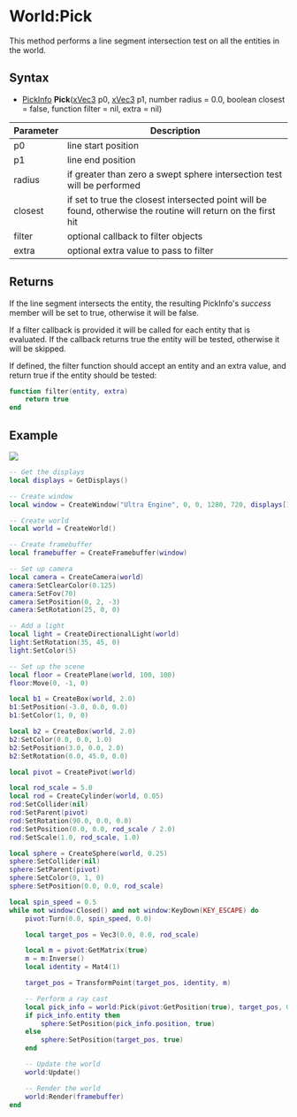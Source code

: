 # World:Pick

This method performs a line segment intersection test on all the entities in the world.

## Syntax

- [PickInfo](PickInfo.md) **Pick**([xVec3](xVec3.md) p0, [xVec3](xVec3.md) p1, number radius = 0.0, boolean closest = false, function filter = nil, extra = nil)

| Parameter | Description |
| --- | --- |
| p0 | line start position |
| p1 | line end position |
| radius | if greater than zero a swept sphere intersection test will be performed |
| closest | if set to true the closest intersected point will be found, otherwise the routine will return on the first hit |
| filter | optional callback to filter objects |
| extra | optional extra value to pass to filter |

## Returns

If the line segment intersects the entity, the resulting PickInfo's *success* member will be set to true, otherwise it will be false.

If a filter callback is provided it will be called for each entity that is evaluated. If the callback returns true the entity will be tested, otherwise it will be skipped.

If defined, the filter function should accept an entity and an extra value, and return true if the entity should be tested:

```lua
function filter(entity, extra)
    return true
end
```

## Example

![](https://raw.githubusercontent.com/UltraEngine/Documentation/master/Images/World_Pick.gif)

```lua
-- Get the displays
local displays = GetDisplays()

-- Create window
local window = CreateWindow("Ultra Engine", 0, 0, 1280, 720, displays[1], WINDOW_CENTER | WINDOW_TITLEBAR)

-- Create world
local world = CreateWorld()

-- Create framebuffer
local framebuffer = CreateFramebuffer(window)

-- Set up camera
local camera = CreateCamera(world)
camera:SetClearColor(0.125)
camera:SetFov(70)
camera:SetPosition(0, 2, -3)
camera:SetRotation(25, 0, 0)

-- Add a light
local light = CreateDirectionalLight(world)
light:SetRotation(35, 45, 0)
light:SetColor(5)

-- Set up the scene
local floor = CreatePlane(world, 100, 100)
floor:Move(0, -1, 0)

local b1 = CreateBox(world, 2.0)
b1:SetPosition(-3.0, 0.0, 0.0)
b1:SetColor(1, 0, 0)

local b2 = CreateBox(world, 2.0)
b2:SetColor(0.0, 0.0, 1.0)
b2:SetPosition(3.0, 0.0, 2.0)
b2:SetRotation(0.0, 45.0, 0.0)

local pivot = CreatePivot(world)

local rod_scale = 5.0
local rod = CreateCylinder(world, 0.05)
rod:SetCollider(nil)
rod:SetParent(pivot)
rod:SetRotation(90.0, 0.0, 0.0)
rod:SetPosition(0.0, 0.0, rod_scale / 2.0)
rod:SetScale(1.0, rod_scale, 1.0)

local sphere = CreateSphere(world, 0.25)
sphere:SetCollider(nil)
sphere:SetParent(pivot)
sphere:SetColor(0, 1, 0)
sphere:SetPosition(0.0, 0.0, rod_scale)

local spin_speed = 0.5
while not window:Closed() and not window:KeyDown(KEY_ESCAPE) do
    pivot:Turn(0.0, spin_speed, 0.0)

    local target_pos = Vec3(0.0, 0.0, rod_scale)

    local m = pivot:GetMatrix(true)
    m = m:Inverse()
    local identity = Mat4(1)

    target_pos = TransformPoint(target_pos, identity, m)

    -- Perform a ray cast
    local pick_info = world:Pick(pivot:GetPosition(true), target_pos, 0.25, true)
    if pick_info.entity then
        sphere:SetPosition(pick_info.position, true)
    else
        sphere:SetPosition(target_pos, true)
    end

    -- Update the world
    world:Update()

    -- Render the world
    world:Render(framebuffer)
end
```
